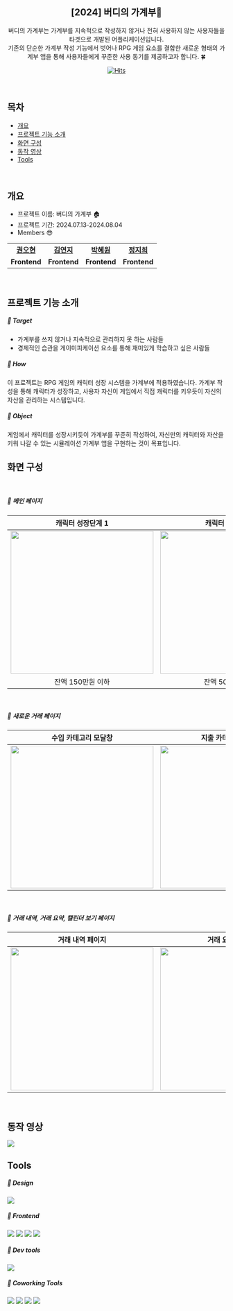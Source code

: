 <div align="center">
<h2>[2024] 버디의 가계부🐯</h2>
버디의 가계부는 가계부를 지속적으로 작성하지 않거나 전혀 사용하지 않는 사용자들을 타겟으로 개발된 어플리케이션입니다.<br> 
기존의 단순한 가계부 작성 기능에서 벗어나 RPG 게임 요소를 결합한 새로운 형태의 가계부 앱을 통해 사용자들에게 꾸준한 사용 동기를 제공하고자 합니다. 🍀

[![Hits](https://hits.seeyoufarm.com/api/count/incr/badge.svg?url=https%3A%2F%2Fgithub.com%2Fdev-9hee%2Fmoney-book&count_bg=%2379C83D&title_bg=%23747474&icon=&icon_color=%23E7E7E7&title=hits&edge_flat=false)](https://hits.seeyoufarm.com)

</div>

<br>

## 목차

- [개요](#개요)
- [프로젝트 기능 소개](#프로젝트-기능-소개)
- [화면 구성](#화면-구성)
- [동작 영상](#동작-영상)
- [Tools](#Tools)

<br>

## 개요

- 프로젝트 이름: 버디의 가계부 🏠
- 프로젝트 기간: 2024.07.13-2024.08.04
- Members 😎

<table>
   <tr>
    <td align="center"><b><a href="https://github.com/Kwon9302">권오현</a></b></td>
    <td align="center"><b><a href="https://github.com/YeonjiIsGonji">김연지</a></b></td>
    <td align="center"><b><a href="https://github.com/HeywantPark">박혜원</a></b></td>
    <td align="center"><b><a href="https://github.com/dev-9hee">정지희</a></b></td>
  </tr>
  <tr>
    <td align="center"><b>Frontend</b></td>
    <td align="center"><b>Frontend</b></td>
    <td align="center"><b>Frontend</b></td>
    <td align="center"><b>Frontend</b></td>
  </tr>
</table>

<br>

## 프로젝트 기능 소개

<h5>💨 Target</h5>

- 가계부를 쓰지 않거나 지속적으로 관리하지 못 하는 사람들
- 경제적인 습관을 게이미피케이션 요소를 통해 재미있게 학습하고 싶은 사람들

<h5>💨 How</h5>
이 프로젝트는 RPG 게임의 캐릭터 성장 시스템을 가계부에 적용하였습니다. 가계부 작성을 통해 캐릭터가 성장하고, 사용자 자신이 게임에서 직접 캐릭터를 키우듯이 자신의 자산을 관리하는 시스템입니다.

<h5>💨 Object</h5>
게임에서 캐릭터를 성장시키듯이 가계부를 꾸준히 작성하여, 자신만의 캐릭터와 자산을 키워 나갈 수 있는 시뮬레이션 가계부 앱을 구현하는 것이 목표입니다.

<br>

## 화면 구성

<br>
<h5>💨 메인 페이지</h5>

|                                            캐릭터 성장단계 1                                             |                                            캐릭터 성장단계 2                                             |                                            캐릭터 성장단계 3                                             |
| :------------------------------------------------------------------------------------------------------: | :------------------------------------------------------------------------------------------------------: | :------------------------------------------------------------------------------------------------------: |
| <img width="329" src="https://github.com/user-attachments/assets/201324c9-d96a-4662-808b-10b0406ff58f"/> | <img width="329" src="https://github.com/user-attachments/assets/ef290d71-4d96-42bf-9dae-2ecc885850d0"/> | <img width="329" src="https://github.com/user-attachments/assets/f3f9ea9e-0d38-4fc8-a49b-a6c005106347"/> |
|                                            잔액 150만원 이하                                             |                                            잔액 500만원 이하                                             |                                            잔액 500만원 초과                                             |

<br>
<h5>💨 새로운 거래 페이지</h5>

|                                           수입 카테고리 모달창                                           |                                           지출 카테고리 모달창                                           |                                               새로운 거래                                                |
| :------------------------------------------------------------------------------------------------------: | :------------------------------------------------------------------------------------------------------: | :------------------------------------------------------------------------------------------------------: |
| <img width="329" src="https://github.com/user-attachments/assets/7bae4fe7-f53a-4aac-9ed6-ca2378c21a72"/> | <img width="329" src="https://github.com/user-attachments/assets/05d9fb22-9261-451b-a81c-d8e2e74375d6"/> | <img width="329" src="https://github.com/user-attachments/assets/3ff40b73-72d3-4da8-bb57-c20eaf161aeb"/> |

<br>
<h5>💨 거래 내역, 거래 요약, 캘린더 보기 페이지</h5>

|                                             거래 내역 페이지                                             |                                             거래 요약 페이지                                             |                                            캘린더 보기 페이지                                            |
| :------------------------------------------------------------------------------------------------------: | :------------------------------------------------------------------------------------------------------: | :------------------------------------------------------------------------------------------------------: |
| <img width="329" src="https://github.com/user-attachments/assets/467d6db5-5266-4a53-a1a1-afc59ab5b497"/> | <img width="329" src="https://github.com/user-attachments/assets/cecdc9b4-83ba-4636-a89d-dee044a243d9"/> | <img width="329" src="https://github.com/user-attachments/assets/31f607c7-33b8-4130-9596-d0f8cdf23c23"/> |

<br>

## 동작 영상

<img src="https://github.com/user-attachments/assets/a6555f4a-0b0a-4de2-92ca-72da776bec5a">

<br>

## Tools

<h5>💨 Design</h5>

<p>
  <img src="https://img.shields.io/badge/Figma-F24E1E?style=flat-square&logo=Figma&logoColor=white"/>
</p>

<h5>💨 Frontend</h5>

<p>
  <img src="https://img.shields.io/badge/javascript-F7DF1E?style=flat-square&logo=javascript&logoColor=black">
  <img src="https://img.shields.io/badge/html-E34F26?style=flat-square&logo=html5&logoColor=white">
  <img src="https://img.shields.io/badge/css-1572B6?style=flat-square&logo=css3&logoColor=white">
  <img src="https://img.shields.io/badge/React-61DAFB?style=flat-square&logo=React&logoColor=black">
</p>

<h5>💨 Dev tools</h5>

<p> 
  <img src="https://img.shields.io/badge/VisualStudioCode-3498db.svg?style=flat-square&logo=VisualStudioCode&logoColor=white">
</p>

<h5>💨 Coworking Tools</h5>

<p> 
  <img src="https://img.shields.io/badge/Git-%23F05033.svg?style=flat-square&logo=git&logoColor=white">
  <img src="https://img.shields.io/badge/Github-%23121011.svg?style=flat-square&logo=github&logoColor=white">
  <img src="https://img.shields.io/badge/Slack-4A154B?style=flat-square&logo=slack&logoColor=white"/> 
  <img src="https://img.shields.io/badge/Discord-5865F2?style=flat-square&logo=discord&logoColor=white"/>
</p>

<br>
